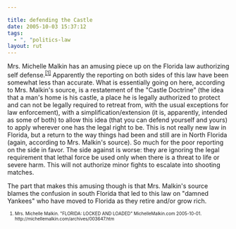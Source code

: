 ```yaml
---

title: defending the Castle
date: 2005-10-03 15:37:12
tags:
  - ", "politics-law
layout: rut
---
```


<p>Mrs. Michelle Malkin has an amusing piece up on the Florida law authorizing self defense.<sup><a href="http://michellemalkin.com/archives/003647.htm">[1]</a></sup> Apparently the reporting on both sides of this law have been somewhat less than accurate.  What is essentially going on here, according to Mrs. Malkin's source, is a restatement of the "Castle Doctrine" (the idea that a man's home is his castle, a place he is legally authorized to protect and can not be legally required to retreat from, with the usual exceptions for law enforcement), with a simplification/extension (it is, apparently, intended as some of both) to allow this idea (that you can defend yourself and yours) to apply wherever one has the legal right to be.  This is not really new law in Florida, but a return to the way things had been and still are in North Florida (again, according to Mrs. Malkin's source).  So much for the poor reporting on the side in favor.  The side against is worse: they are ignoring the legal requirement that lethal force be used only when there is a threat to life or severe harm.  This will not authorize minor fights to escalate into shooting matches.</p>  <p>The part that makes this amusing though is that Mrs. Malkin's source blames the confusion in south Florida that led to this law on "damned Yankees" who have moved to Florida as they retire and/or grow rich.</p>  <font size="-2"> <ol> <li>Mrs. Michelle Malkin.  "FLORIDA: LOCKED AND LOADED" MichelleMalkin.com 2005-10-01. http://michellemalkin.com/archives/003647.htm</li> </ol> </font>

